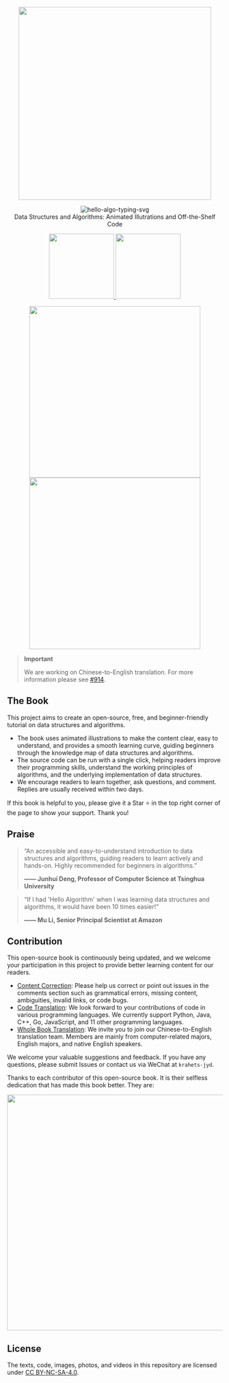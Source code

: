 <p align="center">
  <a href="https://www.hello-algo.com/">
    <img src="https://www.hello-algo.com/index.assets/hello_algo_header.png" width="450">
  </a>
</p>

<p align="center">
  <img src="https://readme-typing-svg.demolab.com?font=Noto+Sans+SC&weight=500&duration=3500&pause=2000&color=21C8B8&center=true&vCenter=true&random=false&width=200&lines=Hello%2C+Algo+!" alt="hello-algo-typing-svg" />
  </br>
  Data Structures and Algorithms: Animated Illutrations and Off-the-Shelf Code
</p>

<p align="center">
  <a href="https://www.hello-algo.com/">
    <img src="https://www.hello-algo.com/index.assets/btn_read_online_dark.png" width="152">
  </a>
  <a href="https://github.com/krahets/hello-algo/releases">
    <img src="https://www.hello-algo.com/index.assets/btn_download_pdf_dark.png" width="152">
  </a>
</p>

<p align="center">
  <img src="https://www.hello-algo.com/index.assets/animation.gif" width="400">
  <img src="https://www.hello-algo.com/index.assets/running_code.gif" width="400">
</p>

> **Important**
>
> We are working on Chinese-to-English translation. For more information please see [#914](https://github.com/krahets/hello-algo/issues/914).

## The Book

This project aims to create an open-source, free, and beginner-friendly tutorial on data structures and algorithms.

- The book uses animated illustrations to make the content clear, easy to understand, and provides a smooth learning curve, guiding beginners through the knowledge map of data structures and algorithms.
- The source code can be run with a single click, helping readers improve their programming skills, understand the working principles of algorithms, and the underlying implementation of data structures.
- We encourage readers to learn together, ask questions, and comment. Replies are usually received within two days.

If this book is helpful to you, please give it a Star :star: in the top right corner of the page to show your support. Thank you!

## Praise

> “An accessible and easy-to-understand introduction to data structures and algorithms, guiding readers to learn actively and hands-on. Highly recommended for beginners in algorithms.”
>
> **—— Junhui Deng, Professor of Computer Science at Tsinghua University**

> “If I had 'Hello Algorithm' when I was learning data structures and algorithms, it would have been 10 times easier!”
>
> **—— Mu Li, Senior Principal Scientist at Amazon**

## Contribution

This open-source book is continuously being updated, and we welcome your participation in this project to provide better learning content for our readers.

- [Content Correction](https://www.hello-algo.com/chapter_appendix/contribution/): Please help us correct or point out issues in the comments section such as grammatical errors, missing content, ambiguities, invalid links, or code bugs.
- [Code Translation](https://github.com/krahets/hello-algo/issues/15): We look forward to your contributions of code in various programming languages. We currently support Python, Java, C++, Go, JavaScript, and 11 other programming languages.
- [Whole Book Translation](https://github.com/krahets/hello-algo/tree/en): We invite you to join our Chinese-to-English translation team. Members are mainly from computer-related majors, English majors, and native English speakers.

We welcome your valuable suggestions and feedback. If you have any questions, please submit Issues or contact us via WeChat at `krahets-jyd`.

Thanks to each contributor of this open-source book. It is their selfless dedication that has made this book better. They are:

<p align="left">
    <a href="https://github.com/krahets/hello-algo/graphs/contributors">
        <img width="550" src="https://contrib.rocks/image?repo=krahets/hello-algo" />
    </a>
</p>

## License

The texts, code, images, photos, and videos in this repository are licensed under [CC BY-NC-SA-4.0](https://creativecommons.org/licenses/by-nc-sa/4.0/).
